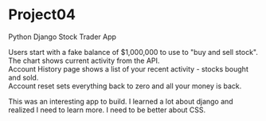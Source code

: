# Project04
 Python Django Stock Trader App

 Users start with a fake balance of $1,000,000 to use to "buy and sell stock".   The chart shows current activity from the API.  
 Account History page shows a list of your recent activity - stocks bought and sold.  
 Account reset sets everything back to zero and all your money is back.  

This was an interesting app to build.  I learned a lot about django and realized I need to learn more.   I need to be better about CSS.


